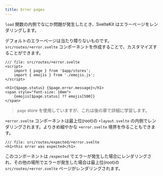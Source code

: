 ```yaml
---
title: Error pages
---
```


`load` 関数の内側でなにか問題が発生したとき、SvelteKit はエラーページをレンダリングします。

デフォルトのエラーページは当たり障りないものです。`src/routes/+error.svelte` コンポーネントを作成することで、カスタマイズすることができます。

```svelte
/// file: src/routes/+error.svelte
<script>
	import { page } from '$app/stores';
	import { emojis } from './emojis.js';
</script>

<h1>{$page.status} {$page.error.message}</h1>
<span style="font-size: 10em">
	{emojis[$page.status] ?? emojis[500]}
</span>
```

> `page` store を使用していますが、これは後の章で詳細に学習します。

`+error.svelte` コンポーネントは最上位(root)の `+layout.svelte` の内側でレンダリングされます。よりきめ細やかな `+error.svelte` 境界を作ることもできます。

```svelte
/// file: src/routes/expected/+error.svelte
<h1>this error was expected</h1>
```

このコンポーネントは `/expected` でエラーが発生した場合にレンダリングされ、その他の場所でエラーが発生した場合は最上位(root)の `src/routes/+error.svelte` ページがレンダリングされます。

